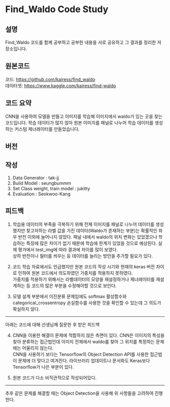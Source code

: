 # **Find_Waldo Code Study**
## 설명
Find_Waldo 코드를 함께 공부하고 공부한 내용을 서로 공유하고 그 결과를 정리한 저장소입니다.

## 원본코드
코드: https://github.com/kairess/find_waldo   
데이터셋: https://www.kaggle.com/kairess/find-waldo

## 코드 요약
CNN을 사용하여 모델을 만들고 이미지를 학습해 이미지에서 waldo가 있는 곳을 찾는 코드입니다. 학습 데이터가 많지 않아 원본 이미지를 패널로 나누어 학습 데이터를 생성하는 커스텀 제너레이터를 만들었습니다.

## 버전


## 작성
01. Data Generator : tak-jj
02. Build Model : seungbummm
03. Set Class weight, train model : jukitty
04. Evaluation : Seokwoo-Kang

## 피드백

1. 학습용 데이터의 부족을 극복하기 위해 전체 이미지를 패널로 나누어 데이터를 생성했지만 찾고자하는 라벨 값을 가진 데이터(Waldo가 존재하는 부분)는 확률적인 좌우 반전 이외에 늘어나지 않았다. 패널 내에서 waldo의 위치 변화는 있었겠으나 학습하는 특징에 많은 차이가 없기 때문에 학습에 한계가 있었을 것으로 예상된다. 실제 평가에서 test_img에 따라 결과에 차이를 많이 보였다.  
상하 반전이나 필터를 씌우는 등 데이터를 늘리는 방안을 추가할 필요가 있다.

2. 코드 학습 자료에서도 언급했지만 원본 코드의 작성 시기와 현재의 keras 버전 차이로 인하여 원본 코드에서 의도하였던 가중치를 적용하지 못하였다.   
가중치를 적용하기 위해서는 라벨데이터의 모양을 재설정하거나 제너레이터를 재설계하는 등 코드의 많은 부분을 수정해야할 것으로 보인다.

3. 모델 설계 부분에서 이진분류 문제임에도 softmax 활성함수와 categorical_crossentropy 손실함수를 사용한 것을 확인할 수 있는데 그 의도가 확실하지 않다. 

---
아래는 코드에 대해 선생님께 질문한 후 받은 피드백

4. CNN을 이용한 해결이 문제에 적합하지 않은 측면이 있다. CNN은 이미지의 특성을 찾아 분류하는 접근법인데 이미지 전체에서 waldo를 찾아 그 위치를 특정하는 문제에는 어울리지 않는다.   
CNN을 사용하기 보다는 Tensorflow의 Object Detection API를 사용한 접근법이 문제에 더 맞다고 여겨진다.
라이브러리 업데이트나 문서화도 Keras보다 Tensorflow가 나은 부분이 있다.

5. 원본 코드가 다소 비직관적으로 작성되어있다.

---
추후 같은 문제를 해결할 때는 Object Detection을 사용해 위 사항들을 고려하여 진행한다.